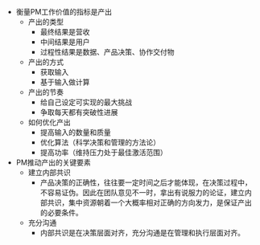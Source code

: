 - 衡量PM工作价值的指标是产出 
	- 产出的类型
		- 最终结果是营收
		- 中间结果是用户
		- 过程性结果是数据、产品决策、协作交付物
	- 产出的方式
		- 获取输入
		- 基于输入做计算
	- 产出的节奏
		- 给自己设定可实现的最大挑战
		- 争取每天都有突破性进展
	- 如何优化产出
		- 提高输入的数量和质量
		- 优化算法（科学决策和管理的方法论）
		- 提高功率（维持压力处于最佳激活范围）
- PM推动产出的关键要素
	- 建立内部共识
		- 产品决策的正确性，往往要一定时间之后才能体现，在决策过程中，不容易证伪。因此在团队意见不一时，拿出有说服力的论证，建立内部共识，集中资源朝着一个大概率相对正确的方向发力，是保证产出的必要条件。
	- 充分沟通
		- 内部共识是在决策层面对齐，充分沟通是在管理和执行层面对齐。
